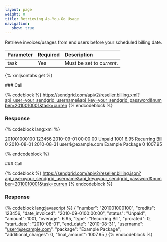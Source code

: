 ```yaml
---
layout: page
weight: 0
title: Retrieving As-You-Go Usage
navigation:
   show: true
---
```


Retrieve invoices/usages from end users before your scheduled billing date.

<table>
<thead>
<tr class="header">
<th align="left">Parameter</th>
<th align="left">Required</th>
<th align="left">Description</th>
</tr>
</thead>
<tbody>
<tr class="odd">
<td align="left">task</td>
<td align="left">Yes</td>
<td align="left">Must be set to <em>current</em>.</td>
</tr>
</tbody>
</table>

{% xmljsontabs get %}

<div class="tab-content">
<div class="tab-pane" id="get-xml">
### Call

{% codeblock %}
https://sendgrid.com/apiv2/reseller.billing.xml?api_user=your_sendgrid_username&api_key=your_sendgrid_password&number=2010010001&task=curren
{% endcodeblock %}

### Response

{% codeblock lang:xml %}
<?xml version="1.0" encoding="ISO-8859-1"?>

<usage>
   <invoices>
      <invoice>
         <number>201001000100</number>
         <credits>123456</credits>
         <date_invoiced>2010-09-01 00:00:00</date_invoiced>
         <status>Unpaid</status>
         <amount>1001</amount>
         <overage>6.95</overage>
         <type>Recurring Bill</type>
         <prorated>0</prorated>
         <start_date>2010-08-01</start_date>
         <end_date>2010-08-31</end_date>
         <username>user4@example.com</username>
         <package>Example Package</package>
         <additional_charges>0</additional_charges>
         <final_amount>1007.95</final_amount>
      </invoice>
   </invoices>
</usage>

{% endcodeblock %}

</div>
<div class="tab-pane active" id="get-json">
### Call

{% codeblock %}
https://sendgrid.com/apiv2/reseller.billing.json?api_user=your_sendgrid_username&api_key=your_sendgrid_password&number=2010010001&task=curren
{% endcodeblock %}

### Response

{% codeblock lang:javascript %}
{
  "number": "201001000100",
  "credits": 123456,
  "date_invoiced": "2010-09-0100:00:00",
  "status": "Unpaid",
  "amount": 1001,
  "overage": 6.95,
  "type": "Recurring Bill",
  "prorated": 0,
  "start_date": "2010-08-01",
  "end_date": "2010-08-31",
  "username": "user4@example.com",
  "package": "Example Package",
  "additional_charges": 0,
  "final_amount": 1007.95
}
{% endcodeblock %}

</div>
</div>

